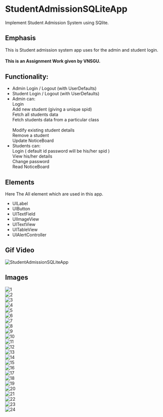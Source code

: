 # StudentAdmissionSQLiteApp
Implement Student Admission System using SQlite.

<h2>Emphasis</h2>
This is Student admission system app uses for the admin and student login.
<h4>This is an Assignment Work given by VNSGU.</h4>
<h2> Functionality: </h2>
<ul>
  <li>Admin Login / Logout (with UserDefaults)</li>
  <li>Student Login / Logout (with UserDefaults)</li>
  <li>Admin can:</li>
       Login</br>
       Add new student (giving a unique spid)</br>
       Fetch all students data</br>
       Fetch students data from a particular class</br></br>
       Modify existing student details</br>
       Remove a student</br>
       Update NoticeBoard
  <li>Students can: </li>                     
       Login ( default id password will be his/her spid )</br>
       View his/her details</br>
       Change password</br>
       Read NoticeBoard</br>
</ul>

<h2>Elements</h2>

<p>Here The All element which are used in this app.</p>
<ul>
  <li>UILabel</li>
  <li>UIButton</li>
  <li>UITextField</li>
  <li>UIImageView</li>
  <li>UITextView</li>
  <li>UITableView</li>
  <li>UIAlertController</li>
</ul>

<h2>Gif Video</h2>

![StudentAdmissionSQLiteApp](https://user-images.githubusercontent.com/81357299/130328783-ee9cf8ce-77ba-4034-b59c-4c34590a8a46.gif)

<h2>Images</h2>

  ![1](https://user-images.githubusercontent.com/81357299/130328876-097634ac-a67a-423b-b011-8b4d442b2dca.png)</br>
  ![2](https://user-images.githubusercontent.com/81357299/130328877-14075aa1-3686-4e29-a774-fe0c6404a36c.png)</br>
  ![3](https://user-images.githubusercontent.com/81357299/130328880-2a0ba47c-db94-4596-b1f3-7fe2729ed143.png)</br>
  ![4](https://user-images.githubusercontent.com/81357299/130328881-588fc5aa-3e9c-49ad-902d-61a0569d8e5e.png)</br>
  ![5](https://user-images.githubusercontent.com/81357299/130328883-eb32ac49-a7b2-4981-97bb-fa7452dd7eed.png)</br>
  ![6](https://user-images.githubusercontent.com/81357299/130328849-065a42b6-5a70-461f-941c-89258898b524.png)</br>
  ![7](https://user-images.githubusercontent.com/81357299/130328850-3c331898-2dda-4266-8e33-16a554f1b287.png)</br>
  ![8](https://user-images.githubusercontent.com/81357299/130328853-ff8a879c-c2f6-4b26-9241-a4555e6bf623.png)</br>
  ![9](https://user-images.githubusercontent.com/81357299/130328855-49d16d01-e118-4d96-a116-07c32c3ce952.png)</br>
  ![10](https://user-images.githubusercontent.com/81357299/130328856-0183dd72-c2cd-4d76-9316-2a30f44f3aa4.png)</br>
  ![11](https://user-images.githubusercontent.com/81357299/130328857-984dd5bf-dd2e-497e-b6f2-d2548ac57593.png)</br>
  ![12](https://user-images.githubusercontent.com/81357299/130328858-84802c2c-078b-4c58-b5e0-655610b6f8ff.png)</br>
  ![13](https://user-images.githubusercontent.com/81357299/130328859-6dcc615e-9641-4053-9ef3-2d977d46d0a3.png)</br>
  ![14](https://user-images.githubusercontent.com/81357299/130328860-5c137259-2bb1-4290-afe6-c035d8bf0ac3.png)</br>
  ![15](https://user-images.githubusercontent.com/81357299/130328861-3cc8f704-e22a-4bed-aa94-5dec643040f4.png)</br>
  ![16](https://user-images.githubusercontent.com/81357299/130328864-1a0ce92a-5666-490f-8ef0-d788c707d811.png)</br>
  ![17](https://user-images.githubusercontent.com/81357299/130328865-b55122de-4dda-4f5d-9355-9eb85f283f0c.png)</br>
  ![18](https://user-images.githubusercontent.com/81357299/130328867-13219ab5-cb0f-441f-b8bc-f282b15786d9.png)</br>
  ![19](https://user-images.githubusercontent.com/81357299/130328869-ec1accdc-6bd3-4bb8-ae4d-9257d1c5b67e.png)</br>
  ![20](https://user-images.githubusercontent.com/81357299/130328870-39973a4e-3201-4a0b-a4cd-71787ae0b466.png)</br>
  ![21](https://user-images.githubusercontent.com/81357299/130328871-5918bf69-95f6-4c5d-ad53-22f252b76571.png)</br>
  ![22](https://user-images.githubusercontent.com/81357299/130328872-195568e3-0a22-4750-8e71-e07a94a20d2d.png)</br>
  ![23](https://user-images.githubusercontent.com/81357299/130328873-f3595fc9-de28-47b8-a9d8-b42d9a847584.png)</br>
  ![24](https://user-images.githubusercontent.com/81357299/130328875-7c2df1fe-0bd7-4138-9602-069fe6b18058.png)

